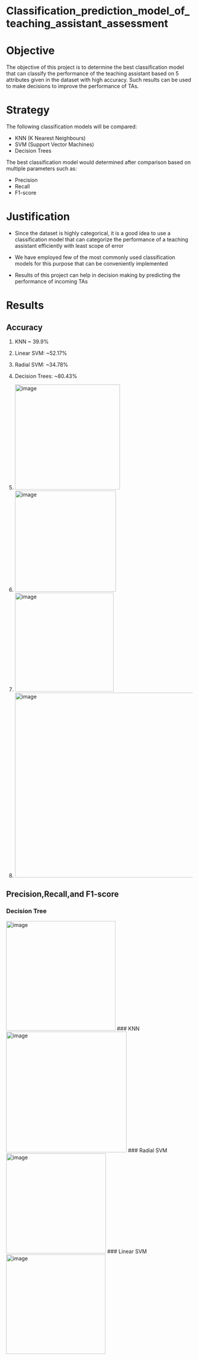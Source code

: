 # Classification_prediction_model_of_teaching_assistant_assessment 
# Objective

The objective of this project is to determine the best classification model that can classify the performance of the teaching assistant based on 5 attributes given in the dataset with high accuracy. Such results can be used to make decisions to improve the performance of TAs.

# Strategy

The following classification models will be compared:
* KNN (K Nearest Neighbours)
* SVM (Support Vector Machines)
* Decision Trees

The best classification model would determined after comparison based on multiple parameters such as:
* Precision
* Recall
* F1-score

# Justification

* Since the dataset is highly categorical, it is a good idea to use a classification model that can categorize the performance of a teaching assistant efficiently with least scope of error

* We have employed few of the most commonly used classification models for this purpose that can be conveniently implemented

* Results of this project can help in decision making by predicting the performance of incoming TAs

# Results

## Accuracy
1. KNN ~ 39.9%
2. Linear SVM: ~52.17%
3. Radial SVM: ~34.78%
4. Decision Trees: ~80.43%

1. <img width="283" alt="image" src="https://user-images.githubusercontent.com/86041798/153545586-a5f5fe16-6c7c-446c-b77b-28104a2026c0.png">
2. <img width="272" alt="image" src="https://user-images.githubusercontent.com/86041798/153545594-d06dfcfd-da1f-4147-b2ab-6052ba9db6ca.png">
3. <img width="266" alt="image" src="https://user-images.githubusercontent.com/86041798/153545602-265bc513-6e8c-40cd-be14-e8033a8c30a3.png">
4. <img width="498" alt="image" src="https://user-images.githubusercontent.com/86041798/153545606-5615af13-3847-48ae-9f27-fb36ffe03f09.png">

## Precision,Recall,and F1-score

### Decision Tree
<img width="295" alt="image" src="https://user-images.githubusercontent.com/86041798/153545760-517772f7-d975-4552-b193-1fe0edd33b4e.png">
### KNN
<img width="325" alt="image" src="https://user-images.githubusercontent.com/86041798/153545763-d9d7cf8d-2094-405f-a598-f340dbd33430.png">
### Radial SVM
<img width="269" alt="image" src="https://user-images.githubusercontent.com/86041798/153545777-07b59937-4f10-4a9b-aff4-8588b09f7fe8.png">
### Linear SVM
<img width="268" alt="image" src="https://user-images.githubusercontent.com/86041798/153545780-d24242c0-8ad1-48de-a724-55cd374f7ee4.png">









